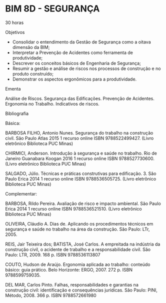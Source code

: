 # BIM 8D - SEGURANÇA

30 horas

Objetivos

- Consolidar o entendimento da Gestão de Segurança como a oitava dimensão da BIM;
- Interpretar a Prevenção de Acidentes como ferramenta de produtividade;
- Descrever os conceitos básicos de Engenharia de Segurança;
- Resumir a gestão e análise de riscos nos processos de construção e no produto construído;
- Demonstrar os aspectos ergonômicos para a produtividade. 

Ementa

Análise de Riscos. Segurança das Edificações. Prevenção de Acidentes.  Ergonomia no Trabalho. Indicativos de riscos.

Bibliografia

Básica:

BARBOSA FILHO, Antonio Nunes. Segurança do trabalho na construção civil. São Paulo Atlas 2015 1 recurso online ISBN 9788522499427. (Livro eletrônico Biblioteca PUC Minas)

CHIRMICI, Anderson. Introdução à segurança e saúde no trabalho. Rio de Janeiro Guanabara Koogan 2016 1 recurso online ISBN 9788527730600. (Livro eletrônico Biblioteca PUC Minas)

SALGADO, Júlio. Técnicas e práticas construtivas para edificação. 3. São Paulo Erica 2014 1 recurso online ISBN 9788536505725. (Livro eletrônico Biblioteca PUC Minas)


Complementar:

BARBOSA, Rildo Pereira. Avaliação de risco e impacto ambiental. São Paulo Erica 2014 1 recurso online ISBN 9788536521510. (Livro eletrônico Biblioteca PUC Minas)

OLIVEIRA, Cláudio A. Dias de. Aplicando os procedimentos técnicos em segurança e saúde no trabalho na área da construção. São Paulo: LTr, 2005.

REIS, Jair Teixeira dos; BATISTA, José Carlos. A empreitada na indústria da construção civil, o acidente de trabalho e a responsabilidade civil. São Paulo: LTR, 2009. 168 p. ISBN 9788536113807

COUTO, Hudson de Araújo. Ergonomia aplicada ao trabalho: conteúdo básico: guia prático. Belo Horizonte: ERGO, 2007. 272 p. ISBN 9788599759035.

DEL MAR, Carlos Pinto. Falhas, responsabilidades e garantias na construção civil: identificação e consequências jurídicas. São Paulo: PINI, Método, 2008. 366 p. ISBN 9788572661980
